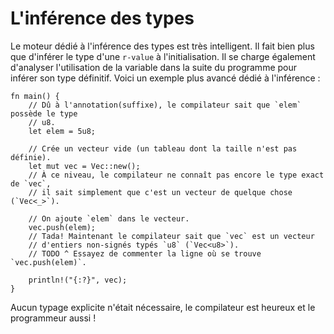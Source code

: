 # L'inférence des types

Le moteur dédié à l'inférence des types est très intelligent. Il fait bien plus que d'inférer le type d'une `r-value` à l'initialisation. Il se charge également d'analyser l'utilisation de la variable dans la suite du programme pour inférer son type définitif. Voici un exemple plus avancé dédié à l'inférence :

```rust,editable
fn main() {
    // Dû à l'annotation(suffixe), le compilateur sait que `elem` possède le type 
    // u8.
    let elem = 5u8;

    // Crée un vecteur vide (un tableau dont la taille n'est pas définie).
    let mut vec = Vec::new();
    // À ce niveau, le compilateur ne connaît pas encore le type exact de `vec`,
    // il sait simplement que c'est un vecteur de quelque chose (`Vec<_>`).

    // On ajoute `elem` dans le vecteur.
    vec.push(elem);
    // Tada! Maintenant le compilateur sait que `vec` est un vecteur 
    // d'entiers non-signés typés `u8` (`Vec<u8>`).
    // TODO ^ Essayez de commenter la ligne où se trouve `vec.push(elem)`.

    println!("{:?}", vec);
}

```

Aucun typage explicite n'était nécessaire, le compilateur est heureux et le programmeur aussi !